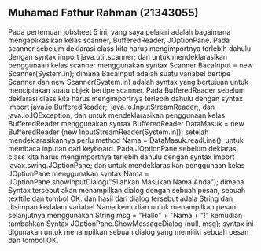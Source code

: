 ## Muhamad Fathur Rahman (21343055)
Pada pertemuan jobsheet 5 ini, yang saya pelajari adalah bagaimana mengaplikasikan kelas scanner, BufferedReader, JOptionPane. Pada scanner sebelum deklarasi class kita harus mengimportnya terlebih dahulu dengan syntax import java.util.scanner; dan untuk mendeklarasikan penggunaan kelas scanner menggunakan syntax Scanner BacaInput = new Scanner(System.in); dimana BacaInput adalah suatu variabel bertipe Scanner dan new Scanner(System.in) adalah syntax yang bertujuan untuk menciptakan suatu objek bertipe scanner. Pada BufferedReader sebelum deklarasi class kita harus mengimportnya terlebih dahulu dengan syntax import java.io.BufferedReader;, java.io.InputStreamReader;, dan java.io.IOException;  dan untuk mendeklarasikan penggunaan kelas BufferedReader menggunakan syntax BufferedReader DataMasuk = new BufferedReader (new InputStreamReader(System.in)); setelah mendeklarasikannya perlu method Nama = DataMasuk.readLine(); untuk membaca inputan dari keyboard. Pada JOptionPane sebelum deklarasi class kita harus mengimportnya terlebih dahulu dengan syntax import javax.swing.JOptionPane; dan untuk mendeklarasikan penggunaan kelas JOptionPane menggunakan syntax  Nama = JOptionPane.showInputDialog("Silahkan Masukan Nama Anda"); dimana Syntax tersebut akan menampilkan dialog dengan sebuah pesan, sebuah texftile dan tombol OK. dan hasil dari dialog tersebut adala String dan disimpan kedalam variabel Nama kemudian untuk menampilkan pesan selanjutnya menggunakan String msg = "Hallo" + "Nama + "!" kemudian tambahkan Syntax JOptionPane.ShowMessageDialog (null, msg); syntax ini digunakan untuk menampilkan sebuah dialog yang memiliki sebuah pesan dan tombol OK.

